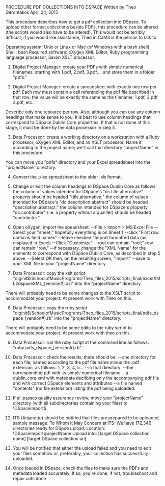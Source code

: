 PROCEDURE
PDF COLLECTIONS INTO DSPACE
Written by Theo Gerontakos
April 24, 2015

This procedure describes how to get a pdf collection into DSpace. To upload other format collections beside PDFs, this 
procedure can be altered (the scripts would also have to be altered). This would not be terribly difficult; if you would 
like assistance, Theo in CaMS is the person to talk to.

Operating system: Unix or Linux or Mac (of Windows with a bash shell)
Shell: bash
Required software: oXygen XML Editor, Ruby programming language processor, Saxon XSLT processor.

1. Digital Project Manager: create your PDFs with simple numerical filenames, starting with 1.pdf, 2.pdf, 3.pdf..., and 
store them in a folder "pdfs."

2. Digital Project Manager: create a spreadsheet with exactly one row per pdf. Each row must contain a cell referencing 
the pdf file described in that row; the value will be exactly the same as the filename: 1.pdf, 2.pdf, 3.pdf, etc. 

Describe only one resource per row. Also, although you can use any column headings that make sense to you, it is best to 
use column headings that correspond to DSpace Dublin Core properties. If that is not done at this stage, it must be done 
by the data processor in step 5.

3. Data Processor: create a working directory on a workstation with a Ruby processor, oXygen XML Editor, and an XSLT 
processor. Name it according to the project name; we'll call that directory "projectName" in this procedure.

You can move you "pdfs" directory and your Excel spreadsheet into the "projectName" directory.
 
4. Convert the .xlsx spreadsheet to the older .xls format.

5. Change or edit the column headings to DSpace Dublin Core as follows: the column of values intended for DSpace's 
"dc.title.alternative" property should be headed "title.alternative;" the column of values intended for DSpace's 
"dc.description.abstract" should be headed "description.abstract;" the column intended for DSpace's property 
"dc.contributor" (i.e. a property wthout a qualifer) should be headed "contributor."

6. Open oXygen; import the speadsheet:
--File > Import > MS Excel File
--Select your "sheet;" hopefully everything is on Sheet 1
--click "First row contains field names"
--leave checked "Import formatted data (as displayed in Excel)
--Click "Customize"
--root can remain "root;" row can remain "row."
--if necessary, change the "XML Name" for the elements to correspond with DSpace Dublin Core, as described in step 5 above. 
--Select OK then, on the resulting screen, "Import"
--save to your XML file in your "projectName" directory.

7. Data Processor: copy the xslt script 
"diginit$/SchoolofMusicPrograms/Theo_files_2015/scripts_final/excelXML2dspaceXML_[version#].xsl" into the "projectName" 
directory.

There will probably need to be some changes to the XSLT script to accommodate your project. At present work with Theo on this.

8. Data Processor: copy the ruby script 
"diginit$/SchoolofMusicPrograms/Theo_files_2015/scripts_final/pdfs_dspace_[version#].rb" into the "projectName" 
directory.

There will probably need to be some edits to the ruby script to accommodate your project. At present work with theo on this.

9. Data Processor: run the ruby script at the command line as follows: "ruby pdfs_dspace_[version#].rb"

10. Data Processor: check the results; there should be:
--one directory for each file, named according to the pdf file name minus the .pdf extension, as follows: 1, 2, 3, 4, 5...
--in that directory:
    --the corresponding pdf with its simple numerical filename
    --a dublin_core.xml with metadata decribing only the accompanying pdf file and with correct DSpace elements and attributes
    --a file named "contents" (no file extension) listing the pdf being uploaded.

11. If all passes quality assurance review, move your "projectName" directory (with all subdirectories containing your 
files) to \DSpaceImport$. 

12. ITS (Anjanette) should be notified that files are prepared to be uploaded. 
sample message: 
To Whom It May Concern at ITS: 
We have 172,346 directories ready for DSpce upload. 
Location: \DSpaceImport\projectName
Upload into: 
[target DSpace collection name]
[target DSpace collection uri]

13. You will be notified that either the upload failed and you need to edit your files somehow or, preferably, your 
collection has successfully uploaded.

15. Once loaded in DSpace, check the files to make sure the PDFs and metadata loaded accurately. If so, you're done; if 
not, troubleshoot and repair until done.
